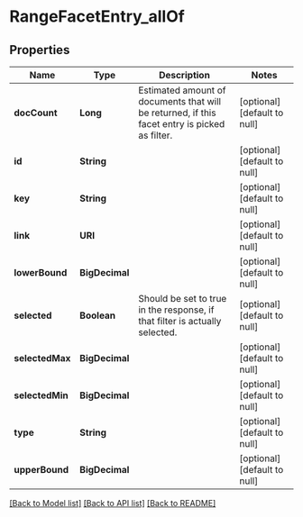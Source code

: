 # RangeFacetEntry_allOf
## Properties

Name | Type | Description | Notes
------------ | ------------- | ------------- | -------------
**docCount** | **Long** | Estimated amount of documents that will be returned, if this facet entry is picked as filter. | [optional] [default to null]
**id** | **String** |  | [optional] [default to null]
**key** | **String** |  | [optional] [default to null]
**link** | **URI** |  | [optional] [default to null]
**lowerBound** | **BigDecimal** |  | [optional] [default to null]
**selected** | **Boolean** | Should be set to true in the response, if that filter is actually selected. | [optional] [default to null]
**selectedMax** | **BigDecimal** |  | [optional] [default to null]
**selectedMin** | **BigDecimal** |  | [optional] [default to null]
**type** | **String** |  | [optional] [default to null]
**upperBound** | **BigDecimal** |  | [optional] [default to null]

[[Back to Model list]](../index.md#documentation-for-models) [[Back to API list]](../index.md#documentation-for-api-endpoints) [[Back to README]](../index.md)

